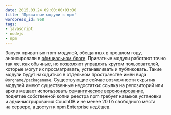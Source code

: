 ```yaml
---
date: 2015.03.24 09:00:00+03:00
title: 'Приватные модули в npm'
wordpress_id: 968
tags:
- javascript
- nodejs
- npm
---
```


Запуск приватных npm-модулей, обещанных в прошлом году, анонсировали в [официальном блоге][1]. Приватные модули работают точно так же, как обычные, но позволяют управлять кругом пользователей, которые могут их просматривать, устанавливать и публиковать. Такие модули будут находиться в отдельном пространстве имён вида `@orgname/packagename`. Существующие сейчас возможности скрытия модулей имеют существенные недостатки: ссылка на репозиторий или архив мешает использовать [семантическое версионирование][2], поднятие собственной копии реестра npm требует навыков установки и администрирования CouchDB и не менее 20 Гб свободного места на сервере, а доступ к [npm Enterprise][3] недёшев.

[1]: http://blog.npmjs.org/post/113172137370/npm-private-modules-are-coming-soon
[2]: http://semver.org/lang/ru/
[3]: https://www.npmjs.com/enterprise
